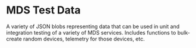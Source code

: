 # MDS Test Data

A variety of JSON blobs representing data that can be used in unit and integration testing of a variety of MDS services.  Includes functions to bulk-create random devices, telemetry for those devices, etc.